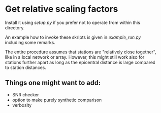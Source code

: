 # Get relative scaling factors

Install it using *setup.py* if you prefer not to operate from within this
directory.

An example how to invoke these skripts is given in *example_run.py* including
some remarks.

The entire procedure assumes that stations are "relatively close together", like
in a local network or array. However, this might still work also for stations
further apart as long as the epicentral distance is large compared to station
distances.

## Things one might want to add:
* SNR checker
* option to make purely synthetic comparison
* verbosity
